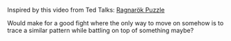 Inspired by this video from Ted Talks: [Ragnarök Puzzle](https://www.youtube.com/watch?v=VrqBX-Tck2A)

Would make for a good fight where the only way to move on somehow is to trace a similar pattern while battling on top of something maybe? 
